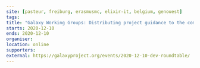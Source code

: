 ```yaml
---
site: [pasteur, freiburg, erasmusmc, elixir-it, belgium, genouest]
tags:
title: "Galaxy Working Groups: Distributing project guidance to the community"
starts: 2020-12-10
ends: 2020-12-10
organiser:
location: online
supporters:
external: https://galaxyproject.org/events/2020-12-10-dev-roundtable/
---
```

